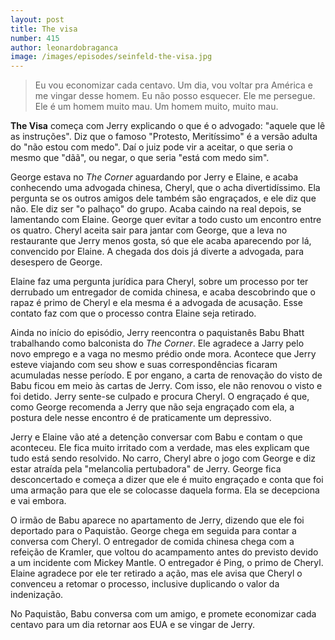 ```yaml
---
layout: post
title: The visa
number: 415
author: leonardobraganca
image: /images/episodes/seinfeld-the-visa.jpg
---
```


> Eu vou economizar cada centavo. Um dia, vou voltar pra América e me vingar desse homem. Eu não posso esquecer. Ele me persegue. Ele é um homem muito mau. Um homem muito, muito mau.

**The Visa** começa com Jerry explicando o que é o advogado: "aquele que lê as instruções". Diz que o famoso "Protesto, Meritíssimo" é a versão adulta do "não estou com medo". Daí o juiz pode vir a aceitar, o que seria o mesmo que "dãã", ou negar, o que seria "está com medo sim".

George estava no *The Corner* aguardando por Jerry e Elaine, e acaba conhecendo uma advogada chinesa, Cheryl, que o acha divertidíssimo. Ela pergunta se os outros amigos dele também são engraçados, e ele diz que não. Ele diz ser "o palhaço" do grupo. Acaba caindo na real depois, se lamentando com Elaine. George quer evitar a todo custo um encontro entre os quatro. Cheryl aceita sair para jantar com George, que a leva no restaurante que Jerry menos gosta, só que ele acaba aparecendo por lá, convencido por Elaine. A chegada dos dois já diverte a advogada, para desespero de George.

Elaine faz uma pergunta jurídica para Cheryl, sobre um processo por ter derrubado um entregador de comida chinesa, e acaba descobrindo que o rapaz é primo de Cheryl e ela mesma é a advogada de acusação. Esse contato faz com que o processo contra Elaine seja retirado.

Ainda no início do episódio, Jerry reencontra o paquistanês Babu Bhatt trabalhando como balconista do *The Corner*. Ele agradece a Jarry pelo novo emprego e a vaga no mesmo prédio onde mora. Acontece que Jerry esteve viajando com seu show e suas correspondências ficaram acumuladas nesse período. E por engano, a carta de renovação do visto de Babu ficou em meio às cartas de Jerry. Com isso, ele não renovou o visto e foi detido. Jerry sente-se culpado e procura Cheryl. O engraçado é que, como George recomenda a Jerry que não seja engraçado com ela, a postura dele nesse encontro é de praticamente um depressivo.

Jerry e Elaine vão até a detenção conversar com Babu e contam o que aconteceu. Ele fica muito irritado com a verdade, mas eles explicam que tudo está sendo resolvido. No carro, Cheryl abre o jogo com George e diz estar atraída pela "melancolia pertubadora" de Jerry. George fica desconcertado e começa a dizer que ele é muito engraçado e conta que foi uma armação para que ele se colocasse daquela forma. Ela se decepciona e vai embora.

O irmão de Babu aparece no apartamento de Jerry, dizendo que ele foi deportado para o Paquistão. George chega em seguida para contar a conversa com Cheryl. O entregador de comida chinesa chega com a refeição de Kramler, que voltou do acampamento antes do previsto devido a um incidente com Mickey Mantle. O entregador é Ping, o primo de Cheryl. Elaine agradece por ele ter retirado a ação, mas ele avisa que Cheryl o convenceu a retomar o processo, inclusive duplicando o valor da indenização.

No Paquistão, Babu conversa com um amigo, e promete economizar cada centavo para um dia retornar aos EUA e se vingar de Jerry.